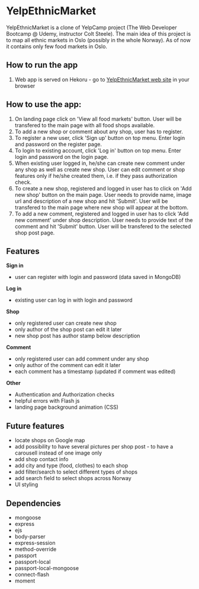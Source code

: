 # YelpEthnicMarket

YelpEthnicMarket is a clone of YelpCamp project (The Web Developer Bootcamp @ Udemy, instructor Colt Steele). The main idea of this project is to map all ethnic markets in Oslo (possibly in the whole Norway). As of now it contains only few food markets in Oslo.

## How to run the app

1. Web app is served on Hekoru - go to [YelpEthnicMarket web site](https://localethnicmarket.herokuapp.com/) in your browser

## How to use the app:

1. On landing page click on 'View all food markets' button. User will be transfered to the main page with all food shops available.
2. To add a new shop or comment about any shop, user has to register.
3. To register a new user, click 'Sign up' button on top menu. Enter login and password on the register page.
4. To login to existing account, click 'Log in' button on top menu. Enter login and password on the login page.
5. When existing user logged in, he/she can create new comment under any shop as well as create new shop. User can edit comment or shop features only if he/she created them, i.e. if they pass authorization check.
6. To create a new shop, registered and logged in user has to click on 'Add new shop' button on the main page. User needs to provide name, image url and description of a new shop and hit 'Submit'. User will be transfered to the main page where new shop will appear at the bottom.
7. To add a new comment, registered and logged in user has to click 'Add new comment' under shop description. User needs to provide text of the comment and hit 'Submit' button. User will be transfered to the selected shop post page.

## Features

**Sign in**

- user can register with login and password (data saved in MongoDB)

**Log in**

- existing user can log in with login and password

**Shop**

- only registered user can create new shop
- only author of the shop post can edit it later
- new shop post has author stamp below description

**Comment**

- only registered user can add comment under any shop
- only author of the comment can edit it later
- each comment has a timestamp (updated if comment was edited)

**Other**

- Authentication and Authorization checks
- helpful errors with Flash js
- landing page background animation (CSS)

## Future features

- locate shops on Google map
- add possibility to have several pictures per shop post - to have a carousell instead of one image only
- add shop contact info
- add city and type (food, clothes) to each shop
- add filter/search to select different types of shops
- add search field to select shops across Norway
- UI styling

## Dependencies

* mongoose
* express
* ejs
* body-parser
* express-session
* method-override
* passport
* passport-local
* passport-local-mongoose
* connect-flash
* moment
